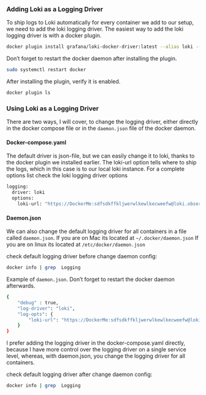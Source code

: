 

### Adding Loki as a Logging Driver
To ship logs to Loki automatically for every container we add to our setup, we need to add the loki logging driver.
The easiest way to add the loki logging driver is with a docker plugin.

```bash
docker plugin install grafana/loki-docker-driver:latest --alias loki --grant-all-permissions
```

Don’t forget to restart the docker daemon after installing the plugin.
```bash
sudo systemctl restart docker
```
After installing the plugin, verify it is enabled.
```bash
docker plugin ls
```

### Using Loki as a Logging Driver
There are two ways, I will cover, to change the logging driver, either directly in the docker compose file or in the `daemon.json` file of the docker daemon.

#### Docker-compose.yaml
The default driver is json-file, but we can easily change it to loki, thanks to the docker plugin we installed earlier.
The loki-url option tells where to ship the logs, which in this case is to our local loki instance.
For a complete options list check the loki logging driver options

```bash
logging:
  driver: loki
  options:
    loki-url: "https://DockerMe:sdfsdkffkljwerwlkewlkecweefw@loki.observability.mecan.ir/loki/api/v1/push"
```

#### Daemon.json
We can also change the default logging driver for all containers in a file called `daemon.json`. If you are on Mac its located at `~/.docker/daemon.json`
If you are on linux its located at `/etc/docker/daemon.json`

check default logging driver before change daemon config:
```bash
docker info | grep  Logging
```

Example of `daemon.json`.
Don’t forget to restart the docker daemon afterwards.

```bash
{
    "debug" : true,
    "log-driver": "loki",
    "log-opts": {
        "loki-url": "https://DockerMe:sdfsdkffkljwerwlkewlkecweefw@loki.observability.mecan.ir/loki/api/v1/push"
    }
}
```
I prefer adding the logging driver in the docker-compose.yaml directly, because I have more control over the logging driver on a single service level, whereas, with daemon.json, you change the logging driver for all containers.

check default logging driver after change daemon config:
```bash
docker info | grep  Logging
```

